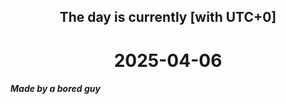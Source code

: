 <h2 align=center>The day is currently [with UTC+0]</h2>
<h1 align=center><!--TIME BEGIN-->2025-04-06<!--TIME END--></h1>
<h5>Made by a bored guy</h5>
